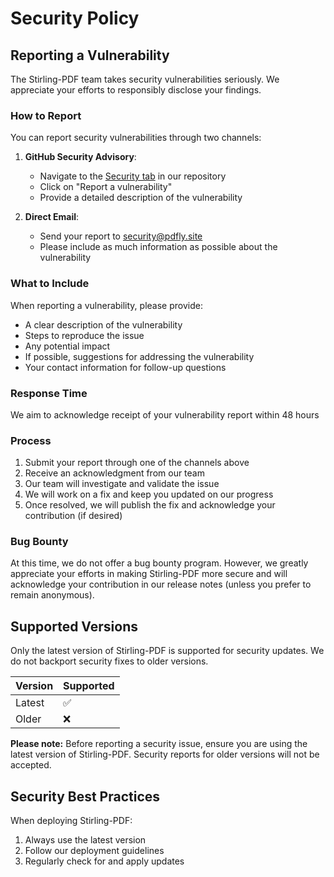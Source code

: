 # Security Policy

## Reporting a Vulnerability

The Stirling-PDF team takes security vulnerabilities seriously. We appreciate your efforts to responsibly disclose your findings.

### How to Report

You can report security vulnerabilities through two channels:

1. **GitHub Security Advisory**:
   - Navigate to the [Security tab](https://github.com/Stirling-Tools/Stirling-PDF/security) in our repository
   - Click on "Report a vulnerability"
   - Provide a detailed description of the vulnerability

2. **Direct Email**:
   - Send your report to security@pdfly.site
   - Please include as much information as possible about the vulnerability

### What to Include

When reporting a vulnerability, please provide:

- A clear description of the vulnerability
- Steps to reproduce the issue
- Any potential impact
- If possible, suggestions for addressing the vulnerability
- Your contact information for follow-up questions

### Response Time

We aim to acknowledge receipt of your vulnerability report within 48 hours

### Process

1. Submit your report through one of the channels above
2. Receive an acknowledgment from our team
3. Our team will investigate and validate the issue
4. We will work on a fix and keep you updated on our progress
5. Once resolved, we will publish the fix and acknowledge your contribution (if desired)

### Bug Bounty

At this time, we do not offer a bug bounty program. However, we greatly appreciate your efforts in making Stirling-PDF more secure and will acknowledge your contribution in our release notes (unless you prefer to remain anonymous).

## Supported Versions

Only the latest version of Stirling-PDF is supported for security updates. We do not backport security fixes to older versions.

| Version | Supported          |
| ------- | ------------------ |
| Latest  | :white_check_mark: |
| Older   | :x:               |

**Please note:** Before reporting a security issue, ensure you are using the latest version of Stirling-PDF. Security reports for older versions will not be accepted.

## Security Best Practices

When deploying Stirling-PDF:

1. Always use the latest version
2. Follow our deployment guidelines
3. Regularly check for and apply updates
